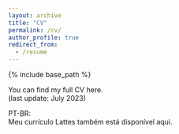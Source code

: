 ```yaml
---
layout: archive
title: "CV"
permalink: /cv/
author_profile: true
redirect_from:
  - /resume
---
```


{% include base_path %}

You can find my full CV <a href="https://drive.google.com/file/d/1PAB80mGV4rOkWyHsdRzO07VUfb2jk7w2/view?usp=sharing" style="text-decoration: none">here</a>.<br>
(last update: July 2023)

PT-BR:<br>Meu currículo Lattes também está disponível <a href="http://lattes.cnpq.br/0908820044824584" style="text-decoration: none">aqui</a>.
